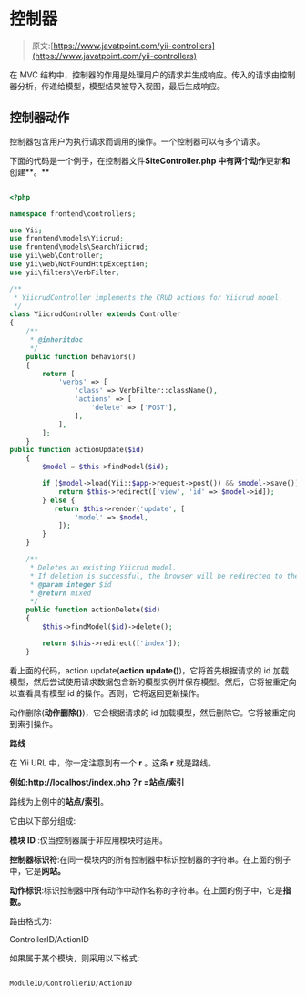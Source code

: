 # 控制器

> 原文:[https://www.javatpoint.com/yii-controllers](https://www.javatpoint.com/yii-controllers)

在 MVC 结构中，控制器的作用是处理用户的请求并生成响应。传入的请求由控制器分析，传递给模型，模型结果被导入视图，最后生成响应。

## 控制器动作

控制器包含用户为执行请求而调用的操作。一个控制器可以有多个请求。

下面的代码是一个例子，在控制器文件**SiteController.php 中有两个动作**更新**和**创建**。**

```php

<?php 

namespace frontend\controllers; 

use Yii; 
use frontend\models\Yiicrud; 
use frontend\models\SearchYiicrud; 
use yii\web\Controller; 
use yii\web\NotFoundHttpException; 
use yii\filters\VerbFilter; 

/** 
 * YiicrudController implements the CRUD actions for Yiicrud model. 
 */ 
class YiicrudController extends Controller 
{ 
    /** 
     * @inheritdoc 
     */ 
    public function behaviors() 
    { 
        return [ 
            'verbs' => [ 
                'class' => VerbFilter::className(), 
                'actions' => [ 
                    'delete' => ['POST'], 
                ], 
            ], 
        ]; 
    }
public function actionUpdate($id) 
    { 
        $model = $this->findModel($id); 

        if ($model->load(Yii::$app->request->post()) && $model->save()) { 
            return $this->redirect(['view', 'id' => $model->id]); 
        } else { 
           return $this->render('update', [ 
                'model' => $model, 
            ]); 
        } 
    } 

    /** 
     * Deletes an existing Yiicrud model. 
     * If deletion is successful, the browser will be redirected to the 'index' page. 
     * @param integer $id 
     * @return mixed 
     */ 
    public function actionDelete($id) 
    { 
        $this->findModel($id)->delete(); 

        return $this->redirect(['index']); 
    }

```

看上面的代码，action update(**action update()**)，它将首先根据请求的 id 加载模型，然后尝试使用请求数据包含新的模型实例并保存模型。然后，它将被重定向以查看具有模型 id 的操作。否则，它将返回更新操作。

动作删除(**动作删除()**)，它会根据请求的 id 加载模型，然后删除它。它将被重定向到索引操作。

**路线**

在 Yii URL 中，你一定注意到有一个 **r** 。这条 **r** 就是路线。

**例如:http://localhost/index.php？r =站点/索引**

路线为上例中的**站点/索引**。

它由以下部分组成:

**模块 ID** :仅当控制器属于非应用模块时适用。

**控制器标识符**:在同一模块内的所有控制器中标识控制器的字符串。在上面的例子中，它是**网站。**

**动作标识**:标识控制器中所有动作中动作名称的字符串。在上面的例子中，它是**指数。**

路由格式为:

ControllerID/ActionID

如果属于某个模块，则采用以下格式:

```php

ModuleID/ControllerID/ActionID

```